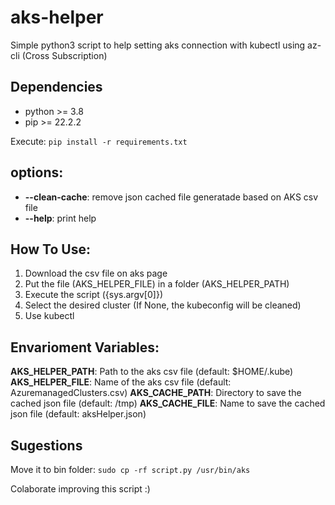 # aks-helper
Simple python3 script to help setting aks connection with kubectl using az-cli (Cross Subscription)

## Dependencies
- python >= 3.8
- pip >= 22.2.2

Execute:
```pip install -r requirements.txt``` 

## options:
- **--clean-cache**: remove json cached file generatade based on AKS csv file
- **--help**: print help

## How To Use:
1. Download the csv file on aks page
2. Put the file (AKS_HELPER_FILE) in a folder (AKS_HELPER_PATH)
3. Execute the script ({sys.argv[0]})
4. Select the desired cluster (If None, the kubeconfig will be cleaned)
5. Use kubectl

## Envarioment Variables:
**AKS_HELPER_PATH**: Path to the aks csv file (default: $HOME/.kube)
**AKS_HELPER_FILE**: Name of the aks csv file (default: AzuremanagedClusters.csv)
**AKS_CACHE_PATH**:  Directory to save the cached json file (default: /tmp)
**AKS_CACHE_FILE**: Name to save the cached json file (default: aksHelper.json)

## Sugestions

Move it to bin folder:
```sudo cp -rf script.py /usr/bin/aks```

Colaborate improving this script :)